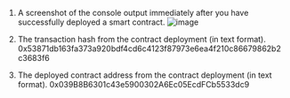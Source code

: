 1. A screenshot of the console output immediately after you have successfully deployed a smart contract.
![image](https://user-images.githubusercontent.com/28948161/128667537-ac746ae2-8809-490b-bd65-42972ec6ce96.png)


2. The transaction hash from the contract deployment (in text format).
0x53871db163fa373a920bdf4cd6c4123f87973e6ea4f210c86679862b2c3683f6

3. The deployed contract address from the contract deployment (in text format).
0x039B8B6301c43e5900302A6Ec05EcdFCb5533dc9
